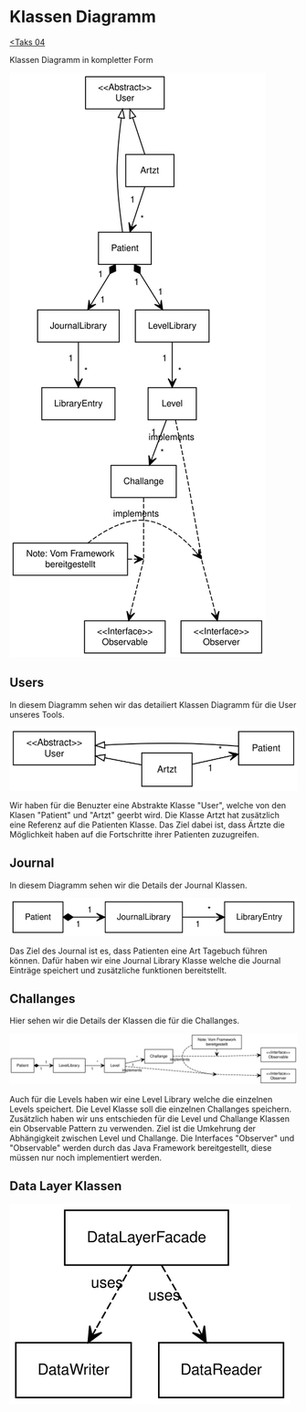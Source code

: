 # Klassen Diagramm

[<Taks 04](../Task04.md)

Klassen Diagramm in kompletter Form

![Klassen Diagramm](./Full.svg)

## Users

In diesem Diagramm sehen wir das detailiert Klassen Diagramm für die User unseres Tools.

![Klassen Diagramm Users](./Users.svg)

Wir haben für die Benuzter eine Abstrakte Klasse "User", welche von den Klasen "Patient" und "Artzt" geerbt wird.
Die Klasse Artzt hat zusätzlich eine Referenz auf die Patienten Klasse. Das Ziel dabei ist, dass Ärtzte die Möglichkeit haben auf die Fortschritte ihrer Patienten zuzugreifen.

## Journal

In diesem Diagramm sehen wir die Details der Journal Klassen.

![Klassen Diagramm Journal](./Journal.svg)

Das Ziel des Journal ist es, dass Patienten eine Art Tagebuch führen können. Dafür haben wir eine Journal Library Klasse welche die Journal Einträge speichert und zusätzliche funktionen bereitstellt.

## Challanges

Hier sehen wir die Details der Klassen die für die Challanges.

![Klassen Diagramm Challanges](./Challange.svg)

Auch für die Levels haben wir eine Level Library welche die einzelnen Levels speichert. Die Level Klasse soll die einzelnen Challanges speichern. Zusätzlich haben wir uns entschieden für die Level und Challange Klassen ein Observable Pattern zu verwenden. Ziel ist die Umkehrung der Abhängigkeit zwischen Level und Challange. Die Interfaces "Observer" und "Observable" werden durch das Java Framework bereitgestellt, diese müssen nur noch implementiert werden.

## Data Layer Klassen

![Klassen Diagramm Journal](./DataLayer.svg)